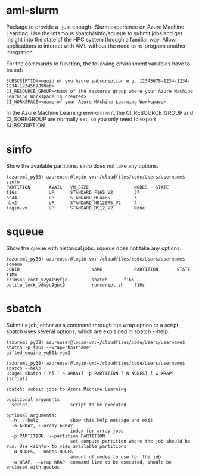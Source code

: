 # aml-slurm

Package to provide a -just enough- Slurm experience on Azure Machine Learning. Use the infamous sbatch/sinfo/squeue to submit
jobs and get insight into the state of the HPC system through a familiar way. Allow applications to interact with AML without 
the need to re-program another integration.

For the commands to function, the following environment variables have to be set:
```
SUBSCRIPTION=<guid of you Azure subscription e.g. 12345678-1234-1234-1234-1234567890ab>
CI_RESOURCE_GROUP=<name of the resource group where your Azure Machine Learning Workspace is created>
CI_WORKSPACE=<name of your Azure MAchine Learning Workspace>
```

In the Azure Machine Learning environment, the CI_RESOURCE_GROUP and CI_SORKGROUP are normally set, so you only need to export SUBSCRIPTION.

# sinfo

Show the available partitions. sinfo does not take any options.
```
(azureml_py38) azureuser@login-vm:~/cloudfiles/code/Users/username$ sinfo
PARTITION       AVAIL   VM_SIZE                 NODES   STATE
f16s            UP      STANDARD_F16S_V2        37
hc44            UP      STANDARD_HC44RS         3
hbv2            UP      STANDARD_HB120RS_V2     4
login-vm        UP      STANDARD_DS12_V2        None
```

# squeue

Show the queue with historical jobs. squeue does not take any options.
```
(azureml_py38) azureuser@login-vm:~/cloudfiles/code/Users/username$ squeue
JOBID                           NAME            PARTITION       STATE   TIME
crimson_root_52y4l9yfjd         sbatch  	f16s
polite_lock_v8wyc9gnx9          runscript.sh    f16s
```

# sbatch

Submit a job, either as a command through the wrap option or a script. sbatch uses several options, which are explained in sbatch --help.
```
(azureml_py38) azureuser@login-vm:~/cloudfiles/code/Users/username$ sbatch -p f16s --wrap="hostname"
gifted_engine_yq801rygm2
```
```
(azureml_py38) azureuser@login-vm:~/cloudfiles/code/Users/username$ sbatch --help
usage: sbatch [-h] [-a ARRAY] -p PARTITION [-N NODES] [-w WRAP] [script]

sbatch: submit jobs to Azure Machine Learning

positional arguments:
  script                script to be executed

optional arguments:
  -h, --help            show this help message and exit
  -a ARRAY, --array ARRAY
                        index for array jobs
  -p PARTITION, --partition PARTITION
                        set compute partition where the job should be run. Use <sinfo> to view available partitions
  -N NODES, --nodes NODES
                        amount of nodes to use for the job
  -w WRAP, --wrap WRAP  command line to be executed, should be enclosed with quotes
```
